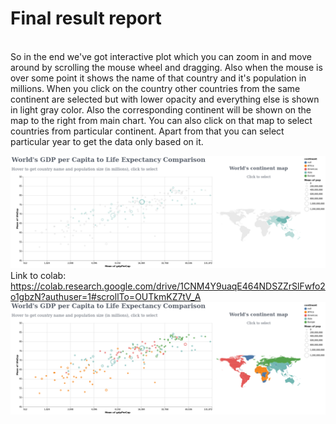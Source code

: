 # <b>Final result report</b>

<br>
So in the end we've got interactive plot which you can zoom in and move around by scrolling the mouse wheel and dragging. Also when the mouse is over some point it shows the name of that country and it's population in millions. When you click on the country other countries from the same continent are selected but with lower opacity and everything else is shown in light gray color. Also the corresponding continent will be shown on the map to the right from main chart. You can also click on that map to select countries from particular continent. Apart from that you can select particular year to get the data only based on it. 

![image](viz3.png)
<br>Link to colab: https://colab.research.google.com/drive/1CNM4Y9uaqE464NDSZZrSlFwfo2o1gbzN?authuser=1#scrollTo=OUTkmKZ7tV_A
<br>
![image](viz3_2.png)
